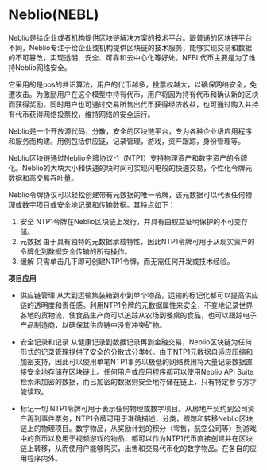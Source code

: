 # 

# Neblio(NEBL)

Neblio是给企业或者机构提供区块链解决方案的技术平台。跟普通的区块链平台不同，Neblio专注于给企业或机构提供区块链的技术服务，能够实现交易和数据的不可篡改，实现透明、安全、可靠和去中心化等好处。NEBL代币主要是为了维持Neblio网络安全。

它采用的是pos的共识算法，用户的代币越多，投票权越大，以确保网络安全，免遭攻击。为激励用户在这个模型中持有代币，用户将因为持有代币和确认新的区块而获得奖励。同时用户也可通过交易所售出代币获得经济收益，也可通过购入并持有代币获得网络投票权，维持网络的安全运行。

Neblio是一个开放源代码，分散，安全的区块链平台，专为各种企业级应用程序和服务而构建。用例包括供应链，记录管理，游戏，资产跟踪，身份管理等。 

Neblio区块链通过Neblio令牌协议-1（NTP1）支持物理资产和数字资产的令牌化。Neblio的大块大小和快速的块时间可实现闪电般的快速交易，个性化令牌元数据和高交易吞吐量。

Neblio令牌协议可以轻松创建带有元数据的唯一令牌，该元数据可以代表任何物理或数字项目或安全地记录和传输数据。其特点如下：

1. 安全
   NTP1令牌在Neblio区块链上发行，并具有由权益证明保护的不可变存储。
2. 元数据
   由于具有独特的元数据承载特性，因此NTP1令牌可用于从现实资产的令牌化到数据安全传输的所有操作。
3. 缓解
   只需单击几下即可创建NTP1令牌，而无需任何开发或技术经验。

**项目应用**

- 供应链管理
  从大到运输集装箱到小到单个物品，运输的标记化都可以提高供应链的透明度和责任感。利用NTP1令牌的元数据属性来安全，不变地记录世界各地的货物流，使食品生产商可以追踪从农场到餐桌的食品，也可以跟踪电子产品制造商，以确保其供应链中没有冲突矿物。

- 安全记录和记录
  从健康记录到数据记录再到金融交易，Neblio区块链为任何形式的记录管理提供了安全的分散式分类帐。由于NTP1元数据自适应压缩和加密支持，因此可以使用单笔NTP1事务以极低的网络费用将大量记录数据直接安全地存储在区块链上。任何用户或应用程序都可以使用Neblio API Suite检索未加密的数据，而已加密的数据则安全地存储在链上，只有特定参与方才能读取。

- 标记一切
  NTP1令牌可用于表示任何物理或数字项目。从房地产契约到公司资产再到事件票务，NTP1令牌可用于准确描述，分类，跟踪和转移Neblio区块链上的物理项目。数字物品，从奖励计划的积分（零售，航空公司等）到游戏中的货币以及用于视频游戏的物品，都可以作为NTP1代币直接创建并在区块链上转移，从而使用户能够购买，出售和交易代币化的数字物品。在各自的应用程序内外。

